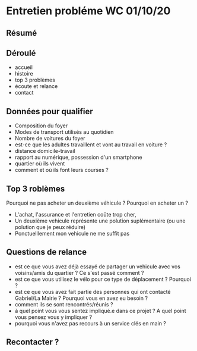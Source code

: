 # Entretien probléme WC 01/10/20

## Résumé

## Déroulé
- accueil
- histoire
- top 3 problèmes
- écoute et relance
- contact

## Données pour qualifier

- Composition du foyer
- Modes de transport utilisés au quotidien
- Nombre de voitures du foyer
- est-ce que les adultes travaillent et vont au travail en voiture ?
- distance domicile-travail
- rapport au numérique, possession d'un smartphone
- quartier où ils vivent
- comment et où ils font leurs courses ?

## Top 3 roblèmes

Pourquoi ne pas acheter un deuxième véhicule ? Pourquoi en acheter un ?

- L'achat, l'assurance et l'entretien coûte trop cher,
- Un deuxième vehicule représente une polution suplémentaire (ou une polution que je peux réduire) 
- Ponctuelllement mon vehicule ne me suffit pas

## Questions de relance

- est ce que vous avez déjà essayé de partager un vehicule avec vos voisins/amis du quartier ? Ce s'est passé comment ?
- est ce que vous utilisez le vélo pour ce type de déplacement ? Pourquoi ? 
- est ce que vous avez fait partie des personnes qui ont contacté Gabriel/La Mairie ? Pourquoi vous en avez eu besoin ?
- comment ils se sont rencontrés/réunis ?
- à quel point vous vous sentez impliqué.e dans ce projet ? A quel point vous pensez vous y impliquer ? 
- pourquoi vous n'avez pas recours à un service clés en main ? 

## Recontacter ? 
